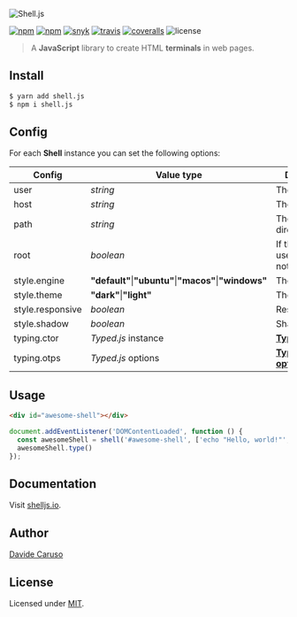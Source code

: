 ![Shell.js](assets/images/logo.margins.png)
<p align="center">

[![npm](https://img.shields.io/npm/v/shell.js.svg)](https://www.npmjs.com/package/shell.js)
[![npm](https://img.shields.io/npm/dm/shell.js.svg)](https://www.npmjs.com/package/shell.js)
[![snyk](https://snyk.io/test/github/davidecaruso/shell.js/badge.svg)](https://snyk.io/test/github/davidecaruso/shell.js)
[![travis](https://travis-ci.org/davidecaruso/shell.js.svg?branch=master)](https://travis-ci.org/davidecaruso/shell.js)
[![coveralls](https://coveralls.io/repos/github/davidecaruso/shell.js/badge.svg?branch=main)](https://coveralls.io/github/davidecaruso/shell.js?branch=main)
![license](https://img.shields.io/github/license/davidecaruso/shell.js.svg)

</p>

> A **JavaScript** library to create HTML **terminals** in web pages.

## Install
```bash
$ yarn add shell.js
$ npm i shell.js
```

## Config
For each **Shell** instance you can set the following options:

| Config           | Value type                                                          | Description                                                                       | Defaut                                    |
|------------------|---------------------------------------------------------------------|-----------------------------------------------------------------------------------|-------------------------------------------|
| user             | *string*                                                            | The user                                                                          | **"user"**                                |
| host             | *string*                                                            | The host                                                                          | **"host"**                                |
| path             | *string*                                                            | The working directory                                                             | **"~"** &#124; **"C:\Windows\system32\"** |
| root             | *boolean*                                                           | If the current user is `root` or not                                              | *false*                                   |
| style.engine     | **"default"**&#124;**"ubuntu"**&#124;**"macos"**&#124;**"windows"** | The engine                                                                        | **"default"**                             |
| style.theme      | **"dark"**&#124;**"light"**                                         | The theme                                                                         | **"dark"**                                |
| style.responsive | *boolean*                                                           | Responsiveness                                                                    | *true*                                    |
| style.shadow     | *boolean*                                                           | Shadowness                                                                        | *true*                                    |
| typing.ctor      | *Typed.js* instance                                                 | **[Typed.js](https://github.com/mattboldt/typed.js/)**                        | *null*                                    |
| typing.otps      | *Typed.js* options                                                  | **[Typed.js options](https://github.com/mattboldt/typed.js/#customization)**| *undefined*                               |


## Usage
```html
<div id="awesome-shell"></div>
```
```javascript
document.addEventListener('DOMContentLoaded', function () {
  const awesomeShell = shell('#awesome-shell', ['echo "Hello, world!"', 'ls -al']);
  awesomeShell.type()
});
```


## Documentation
Visit [shelljs.io](https://shelljs.io).

## Author
[Davide Caruso](https://about.me/davidecaruso)

## License
Licensed under [MIT](LICENSE).
